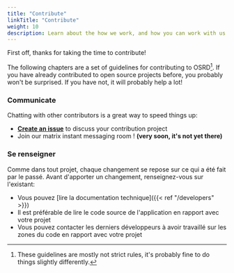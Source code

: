 ```yaml
---
title: "Contribute"
linkTitle: "Contribute"
weight: 10
description: Learn about the how we work, and how you can work with us
---
```


First off, thanks for taking the time to contribute!

The following chapters are a set of guidelines for contributing to OSRD[^guidelines-not-rules]. If you have already contributed to open source projects before, you probably won't be surprised.
If you have not, it will probably help a lot!

### Communicate

Chatting with other contributors is a great way to speed things up:

- [**Create an issue**](https://github.com/DGEXSolutions/osrd/issues/new/choose) to discuss your contribution project
- Join our matrix instant messaging room ! **(very soon, it's not yet there)**

### Se renseigner

Comme dans tout projet, chaque changement se repose sur ce qui a été fait par le passé.
Avant d'apporter un changement, renseignez-vous sur l'existant:

- Vous pouvez [lire la documentation technique]({{< ref "/developers" >}})
- Il est préférable de lire le code source de l'application en rapport avec votre projet
- Vous pouvez contacter les derniers développeurs à avoir travaillé sur les zones du code en rapport avec votre projet

[^guidelines-not-rules]: These guidelines are mostly not strict rules, it's probably fine to do things slightly differently.
